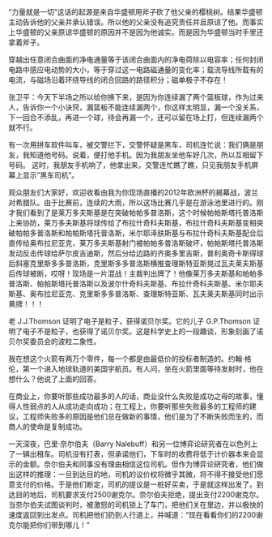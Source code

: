 “力量就是一切”这话的起源是来自华盛顿用斧子砍了他父亲的樱桃树。结果华盛顿主动告诉他的父亲并承认错误。所以他的父亲没有追究责任并且原谅了他。而事实上华盛顿的父亲原谅华盛顿的原因并不是因为他诚实。而是因为华盛顿当时手里还拿着斧子。

穿越出任意闭合曲面的净电通量等于该闭合曲面内的净电荷除以电容率；任何封闭电路中感应电动势的大小，等于穿过这一电路磁通量的变化率；载流导线所载有的电流，与磁场沿着环绕导线的闭合回路的路径积分；磁单极子不存在！

张卫平：今天下半场之所以给你换下来，是因为你连续漏了两个篮板球，作为过来人，告诉你一个小诀窍，漏篮板不能连续漏两个，你这样太明显，漏一个没关系，下一回合不添乱，再进一个球，待会再漏一个，还可以留在场上打，但连续漏两个就不行。

有一次用拼车软件叫车，被交警拦下，交警怀疑是黑车，司机连忙说：我们俩是朋友，我知道他号码。说着，便打他手机。因为我朋友坐他车好几次，所以互相留下号码。 这时，我朋友手机响了，他拿出来，交警连忙瞧了瞧，只见我朋友手机屏幕上显示”黑车司机”。

观众朋友们大家好，欢迎收看由我为你现场直播的2012年欧洲杯的揭幕战，波兰对希腊队。由于比赛前，连续的大雨，所以这场比赛几乎是在游泳池里进行的。刚才我们看到了是莱万多夫斯基是在突破帕帕多普洛斯，这个时候帕帕斯塔托普洛斯上来协防，莱万多夫斯基将球传给了布拉什奇科夫斯基，布拉什奇科夫斯基变相突破帕帕多普洛斯和帕帕斯塔托普洛斯，米尔耶泽肤斯基与布拉什奇科夫斯基配合后直传给奥布拉尼亚克，莱万多夫斯基射门被帕帕多普洛斯破坏，帕帕斯塔托普洛斯发动反击传球给萨尔皮吉迪斯，然后分给边路的齐奥多里吉斯，普利奥奇卡斯得球后斜塞克里斯多多普洛斯，克里斯多多普洛斯横推查理斯特亚斯晃过瓦夫莱夫斯基后传球被断，哎呀！现场是一片混战！主裁判出牌了！他像莱万多夫斯基和帕帕多普洛斯、帕帕斯塔托普洛斯以及波尔什奇科夫斯基、布拉什奇科夫斯基、米尔耶夫斯基、奥布拉尼亚克、克里斯多多普洛斯、查理斯特亚斯、瓦夫莱夫斯基同时出示黄牌！！！

老 J.J.Thomson 证明了电子是粒子，获得诺贝尔奖。它的儿子 G.P.Thomson 证明了电子不是粒子，也获得了诺贝尔奖。这是科学史上的一段趣谈，形象刻画了诺贝尔奖委员会的波粒二象性。

我在想这个火箭有两万个零件，每一个都是由最低价的投标者制造的。约翰·格伦，第一个进入地球轨道的美国宇航员。有人问，坐在火箭里面等待发射时，他在想什么？他说了上面的回答。

在商业上，你要听那些成功最多的人的话，商业没什么失败是成功之母的故事，懂得人性弱点的人从成功走向成功；在工程上，你要听那些失败最多的工程师的建议，工程师失败多的原因是他们总在做新的事情，他们是为了不断失败而生的，而商人的使命是复制成功。

一天深夜，巴里·奈尔伯夫（Barry Nalebuff）和另一位博弈论研究者在以色列上了一辆出租车。司机没有打表，但承诺他们，下车时的收费将低于计价器本来会显示的金额。奈尔伯夫和同事没有理由相信这位司机。但作为博弈论研究者，他们做出这样的推理：一旦到达目的地，司机的议价权将微乎其微，将不得不接受他们愿意支付的价格。于是他们断定，司机的提议是一桩好买卖，于是就这样出发了。到达目的地后，司机要求支付2500谢克尔。奈尔伯夫拒绝，提出支付2200谢克尔。当奈尔伯夫试图谈判时，被激怒的司机锁上了车门，把他们关在里边，并以极快的速度返回到出发点。司机把他们扔到人行道上，并喊道：“现在看看你们的2200谢克尔能把你们带到哪儿！”

